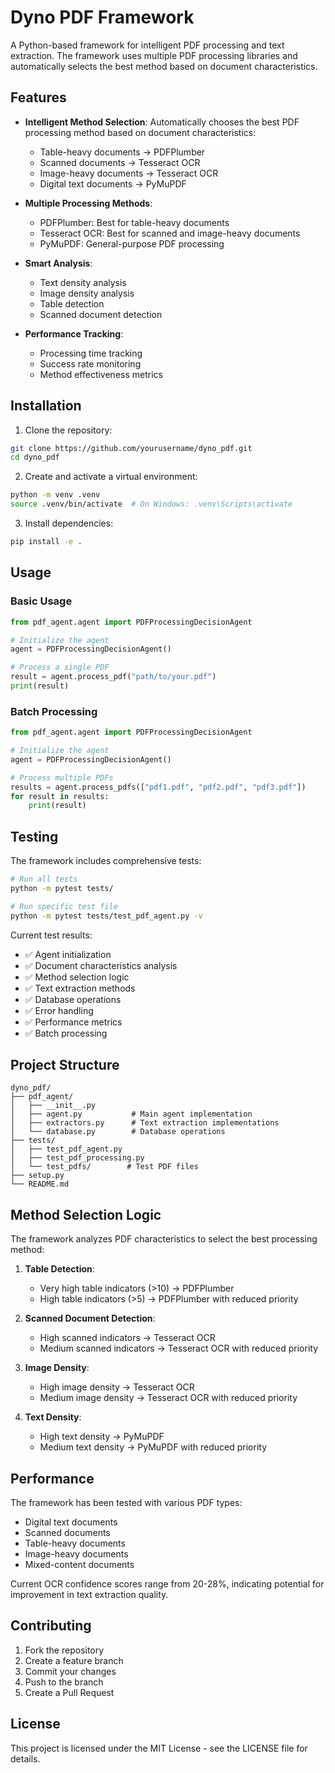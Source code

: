 # Dyno PDF Framework

A Python-based framework for intelligent PDF processing and text extraction. The framework uses multiple PDF processing libraries and automatically selects the best method based on document characteristics.

## Features

- **Intelligent Method Selection**: Automatically chooses the best PDF processing method based on document characteristics:
  - Table-heavy documents → PDFPlumber
  - Scanned documents → Tesseract OCR
  - Image-heavy documents → Tesseract OCR
  - Digital text documents → PyMuPDF

- **Multiple Processing Methods**:
  - PDFPlumber: Best for table-heavy documents
  - Tesseract OCR: Best for scanned and image-heavy documents
  - PyMuPDF: General-purpose PDF processing

- **Smart Analysis**:
  - Text density analysis
  - Image density analysis
  - Table detection
  - Scanned document detection

- **Performance Tracking**:
  - Processing time tracking
  - Success rate monitoring
  - Method effectiveness metrics

## Installation

1. Clone the repository:
```bash
git clone https://github.com/yourusername/dyno_pdf.git
cd dyno_pdf
```

2. Create and activate a virtual environment:
```bash
python -m venv .venv
source .venv/bin/activate  # On Windows: .venv\Scripts\activate
```

3. Install dependencies:
```bash
pip install -e .
```

## Usage

### Basic Usage

```python
from pdf_agent.agent import PDFProcessingDecisionAgent

# Initialize the agent
agent = PDFProcessingDecisionAgent()

# Process a single PDF
result = agent.process_pdf("path/to/your.pdf")
print(result)
```

### Batch Processing

```python
from pdf_agent.agent import PDFProcessingDecisionAgent

# Initialize the agent
agent = PDFProcessingDecisionAgent()

# Process multiple PDFs
results = agent.process_pdfs(["pdf1.pdf", "pdf2.pdf", "pdf3.pdf"])
for result in results:
    print(result)
```

## Testing

The framework includes comprehensive tests:

```bash
# Run all tests
python -m pytest tests/

# Run specific test file
python -m pytest tests/test_pdf_agent.py -v
```

Current test results:
- ✅ Agent initialization
- ✅ Document characteristics analysis
- ✅ Method selection logic
- ✅ Text extraction methods
- ✅ Database operations
- ✅ Error handling
- ✅ Performance metrics
- ✅ Batch processing

## Project Structure

```
dyno_pdf/
├── pdf_agent/
│   ├── __init__.py
│   ├── agent.py           # Main agent implementation
│   ├── extractors.py      # Text extraction implementations
│   └── database.py        # Database operations
├── tests/
│   ├── test_pdf_agent.py
│   ├── test_pdf_processing.py
│   └── test_pdfs/        # Test PDF files
├── setup.py
└── README.md
```

## Method Selection Logic

The framework analyzes PDF characteristics to select the best processing method:

1. **Table Detection**:
   - Very high table indicators (>10) → PDFPlumber
   - High table indicators (>5) → PDFPlumber with reduced priority

2. **Scanned Document Detection**:
   - High scanned indicators → Tesseract OCR
   - Medium scanned indicators → Tesseract OCR with reduced priority

3. **Image Density**:
   - High image density → Tesseract OCR
   - Medium image density → Tesseract OCR with reduced priority

4. **Text Density**:
   - High text density → PyMuPDF
   - Medium text density → PyMuPDF with reduced priority

## Performance

The framework has been tested with various PDF types:
- Digital text documents
- Scanned documents
- Table-heavy documents
- Image-heavy documents
- Mixed-content documents

Current OCR confidence scores range from 20-28%, indicating potential for improvement in text extraction quality.

## Contributing

1. Fork the repository
2. Create a feature branch
3. Commit your changes
4. Push to the branch
5. Create a Pull Request

## License

This project is licensed under the MIT License - see the LICENSE file for details. 